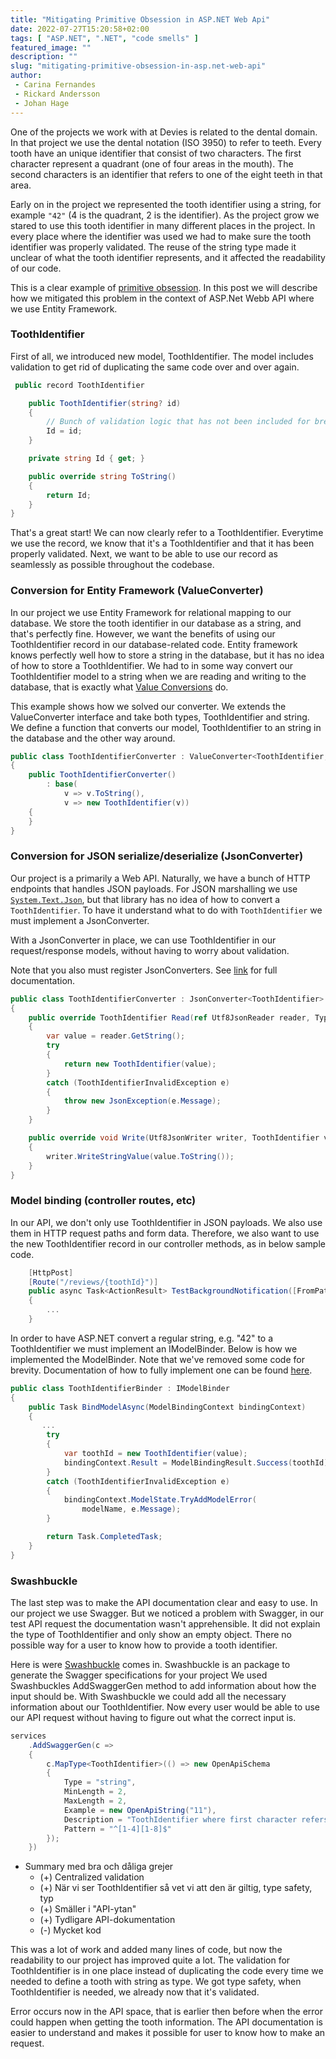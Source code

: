 ```yaml
---
title: "Mitigating Primitive Obsession in ASP.NET Web Api"
date: 2022-07-27T15:20:58+02:00
tags: [ "ASP.NET", ".NET", "code smells" ]
featured_image: ""
description: ""
slug: "mitigating-primitive-obsession-in-asp.net-web-api"
author:
 - Carina Fernandes
 - Rickard Andersson
 - Johan Hage
---
```


   One of the projects we work with at Devies is related to the dental domain.
   In that project we use the dental notation (ISO 3950) to refer to teeth. 
   Every tooth have an unique identifier that consist of two characters.
   The first character represent a quadrant (one of four areas in the mouth).
   The second characters is an identifier that refers to one of the eight teeth in that area.
   
   Early on in the project we represented the tooth identifier using a string, for example `"42"` (4 is the quadrant, 2 is the identifier).
   As the project grow we stared to use this tooth identifier in many different places in the project.
   In every place where the identifier was used we had to make sure the tooth identifier was properly validated.
   The reuse of the string type made it unclear of what the tooth identifier represents, and it affected the readability of our code.
   
   This is a clear example of [primitive obsession](https://refactoring.guru/smells/primitive-obsession).
   In this post we will describe how we mitigated this problem in the context of ASP.Net Webb API where we use Entity Framework.

   ### ToothIdentifier
   First of all, we introduced new model, ToothIdentifier. The model includes validation to get rid of duplicating the same code over and over again. 

```csharp
 public record ToothIdentifier

    public ToothIdentifier(string? id)
    {
        // Bunch of validation logic that has not been included for brevity
        Id = id;
    }

    private string Id { get; }

    public override string ToString()
    {
        return Id;
    }
}
```
   That's a great start! We can now clearly refer to a ToothIdentifier. Everytime we use the record, we know that it's a ToothIdentifier and that it has been properly validated.
   Next, we want to be able to use our record as seamlessly as possible throughout the codebase.

   ### Conversion for Entity Framework (ValueConverter)
   In our project we use Entity Framework for relational mapping to our database.
   We store the tooth identifier in our database as a string, and that's perfectly fine.
   However, we want the benefits of using our ToothIdentifier record in our database-related code.
   Entity framework knows perfectly well how to store a string in the database, but it has no idea of how to store a ToothIdentifier.
   We had to in some way convert our ToothIdentifier model to a string when we are reading and writing to the database, that is exactly what [Value Conversions](https://docs.microsoft.com/en-us/ef/core/modeling/value-conversions?tabs=data-annotations) do.
   
   This example shows how we solved our converter. 
   We extends the ValueConverter interface and take both types, ToothIdentifier and string.
   We define a function that converts our model, ToothIdentifier to an string in the database and the other way around.

```csharp
public class ToothIdentifierConverter : ValueConverter<ToothIdentifier, string>
{
    public ToothIdentifierConverter()
        : base(
            v => v.ToString(),
            v => new ToothIdentifier(v))
    {
    }
}
```

   ### Conversion for JSON serialize/deserialize (JsonConverter)
   Our project is a primarily a Web API.
   Naturally, we have a bunch of HTTP endpoints that handles JSON payloads.
   For JSON marshalling we use [`System.Text.Json`](https://docs.microsoft.com/en-us/dotnet/api/system.text.json?view=net-6.0), but that library has no idea of how to convert a `ToothIdentifier`.
   To have it understand what to do with `ToothIdentifier` we must implement a JsonConverter<T>.

   With a JsonConverter in place, we can use ToothIdentifier in our request/response models, without having to worry about validation.

   Note that you also must register JsonConverters. See [link](https://docs.microsoft.com/en-us/dotnet/standard/serialization/system-text-json-converters-how-to?pivots=dotnet-6-0#register-a-custom-converter) for full documentation.

```csharp
public class ToothIdentifierConverter : JsonConverter<ToothIdentifier>
{
    public override ToothIdentifier Read(ref Utf8JsonReader reader, Type typeToConvert, JsonSerializerOptions options)
    {
        var value = reader.GetString();
        try
        {
            return new ToothIdentifier(value);
        }
        catch (ToothIdentifierInvalidException e)
        {
            throw new JsonException(e.Message);
        }
    }

    public override void Write(Utf8JsonWriter writer, ToothIdentifier value, JsonSerializerOptions options)
    {
        writer.WriteStringValue(value.ToString());
    }
}

```
### Model binding (controller routes, etc)

   In our API, we don't only use ToothIdentifier in JSON payloads.
   We also use them in HTTP request paths and form data.
   Therefore, we also want to use the new ToothIdentifier record in our controller methods, as in below sample code.

```csharp
    [HttpPost]
    [Route("/reviews/{toothId}")]
    public async Task<ActionResult> TestBackgroundNotification([FromPath] ToothIdentifier id)
    {
        ...
    }
```

   In order to have ASP.NET convert a regular string, e.g. "42" to a ToothIdentifier we must implement an IModelBinder.
   Below is how we implemented the ModelBinder. Note that we've removed some code for brevity. Documentation of how to fully implement one can be found [here](https://docs.microsoft.com/en-us/aspnet/core/mvc/advanced/custom-model-binding?view=aspnetcore-6.0#custom-model-binder-sample).

```csharp
public class ToothIdentifierBinder : IModelBinder
{
    public Task BindModelAsync(ModelBindingContext bindingContext)
    {
       ...
        try
        {
            var toothId = new ToothIdentifier(value);
            bindingContext.Result = ModelBindingResult.Success(toothId);
        }
        catch (ToothIdentifierInvalidException e)
        {
            bindingContext.ModelState.TryAddModelError(
                modelName, e.Message);
        }

        return Task.CompletedTask;
    }
}
```

### Swashbuckle

The last step was to make the API documentation clear and easy to use. 
In our project we use Swagger.
But we noticed a problem with Swagger, in our test API request the documentation wasn't apprehensible. 
It did not explain the type of ToothIdentifier and only show an empty object.
There no possible way for a user to know how to provide a tooth identifier.

Here is were [Swashbuckle](https://docs.microsoft.com/en-us/aspnet/core/tutorials/getting-started-with-swashbuckle?view=aspnetcore-6.0&tabs=visual-studio) comes in.
Swashbuckle is an package to generate the Swagger specifications for your project
We used Swashbuckles AddSwaggerGen method to add information about how the input should be. 
With Swashbuckle we could add all the necessary information about our ToothIdentifier. 
Now every user would be able to use our API request without having to figure out what the correct input is.  

```csharp
services
    .AddSwaggerGen(c =>
    {
        c.MapType<ToothIdentifier>(() => new OpenApiSchema
        {
            Type = "string",
            MinLength = 2,
            MaxLength = 2,
            Example = new OpenApiString("11"),
            Description = "ToothIdentifier where first character refers to a quadrant of value 1-4, and the second character an identifier of value 1-8.",
            Pattern = "^[1-4][1-8]$"
        });
    })

```
 - Summary med bra och dåliga grejer
   - (+) Centralized validation
   - (+) När vi ser ToothIdentifier så vet vi att den är giltig, type safety, typ
   - (+) Smäller i "API-ytan"
   - (+) Tydligare API-dokumentation
   - (-) Mycket kod

This was a lot of work and added many lines of code, but now the readability to our project has improved quite a lot.
The validation for ToothIdentifier is in one place instead of duplicating the code every time we needed to define a tooth with string as type.
We got type safety, when ToothIdentifier is needed, we already now that it's validated. 

Error occurs now in the API space, that is earlier then before when the error could happen when getting the tooth information.
The API documentation is easier to understand and makes it possible for user to know how to make an request.  
  
